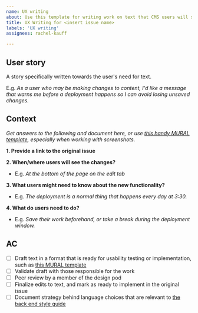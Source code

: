 ```yaml
---
name: UX writing
about: Use this template for writing work on text that CMS users will see, as part of the development, design, or communications.
title: UX Writing for <insert issue name>
labels: 'UX writing'
assignees: rachel-kauff

---
```



## User story
A story specifically written towards the user's need for text.

E.g. *As a user who may be making changes to content, I'd like a message that warns me before a deployment happens so I can avoid losing unsaved changes.*

## Context
*Get answers to the following and document here, or use [this handy MURAL template](https://app.mural.co/t/vagov6717/m/vagov6717/1585780955246/6b5e798420e2992bbd56d825de8c42fbf343dfa0), especially when working with screenshots.*

**1. Provide a link to the original issue**

**2. When/where users will see the changes?**

- E.g. *At the bottom of the page on the edit tab*

**3. What users might need to know about the new functionality?**

- E.g. *The deployment is a normal thing that happens every day at 3:30.*

**4. What do users need to do?**

- E.g. *Save their work beforehand, or take a break during the deployment window.*


## AC

- [ ] Draft text in a format that is ready for usability testing or implementation, such as [this MURAL template](https://app.mural.co/t/vagov6717/m/vagov6717/1585780955246/6b5e798420e2992bbd56d825de8c42fbf343dfa0)
- [ ] Validate draft with those responsible for the work
- [ ] Peer review by a member of the design pod 
- [ ] Finalize edits to text, and mark as ready to implement in the original issue
- [ ] Document strategy behind language choices that are relevant to [the back end style guide](https://docs.google.com/document/d/1o3euR0eMoXRyp8G6sx1OCpmRtBShYGAm-Rb8MSXXir0/edit#)
